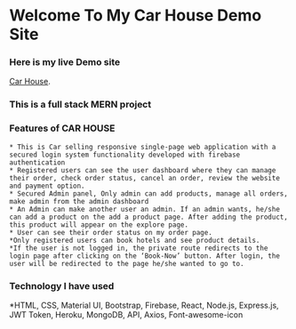 # Welcome To My Car House Demo Site

### Here is my live Demo site 
 [Car House](https://car-house-b6b2f.web.app/).
### This is a full stack MERN project
### Features of CAR HOUSE

    * This is Car selling responsive single-page web application with a secured login system functionality developed with firebase authentication
    * Registered users can see the user dashboard where they can manage their order, check order status, cancel an order, review the website and payment option.
    * Secured Admin panel, Only admin can add products, manage all orders, make admin from the admin dashboard
    * An Admin can make another user an admin. If an admin wants, he/she can add a product on the add a product page. After adding the product, this product will appear on the explore page.
    * User can see their order status on my order page.
    *Only registered users can book hotels and see product details. 
    *If the user is not logged in, the private route redirects to the login page after clicking on the ‘Book-Now’ button. After login, the user will be redirected to the page he/she wanted to go to. 
    
### Technology I have used
   *HTML, CSS, Material UI, Bootstrap, Firebase, React, Node.js, Express.js, JWT Token, Heroku, MongoDB, API, Axios, Font-awesome-icon

  

